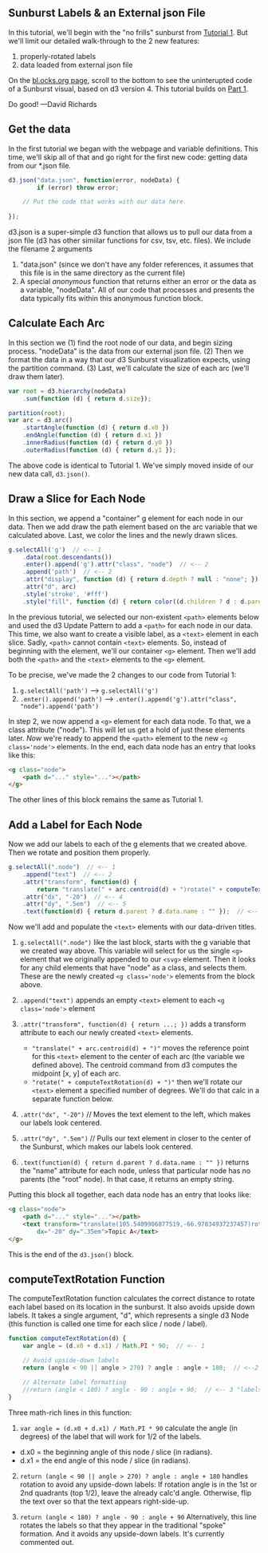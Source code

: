 ## Sunburst Labels & an External json File
In this tutorial, we'll begin with the "no frills" sunburst from [Tutorial 1](https://bl.ocks.org/denjn5/e1cdbbe586ac31747b4a304f8f86efa5). But we'll limit our detailed walk-through to the 2 new features:
1) properly-rotated labels
2) data loaded from external json file

On the [bl.ocks.org page](https://bl.ocks.org/denjn5/f059c1f78f9c39d922b1c208815d18af), scroll to the bottom to see the uninterupted code of a Sunburst visual, based on d3 version 4. This tutorial builds on [Part 1](https://bl.ocks.org/denjn5/e1cdbbe586ac31747b4a304f8f86efa5).

Do good!  —David Richards


## Get the data
In the first tutorial we began with the webpage and variable definitions. This time, we'll skip all of that and go right for the first new code: getting data from our *.json file.

``` javascript
d3.json("data.json", function(error, nodeData) {
        if (error) throw error;

    // Put the code that works with our data here.
    
});
```

d3.json is a super-simple d3 function that allows us to pull our data from a json file (d3 has other simiilar functions for csv, tsv, etc. files). We include the filename 2 arguments
1) "data.json" (since we don't have any folder references, it assumes that this file is in the same directory as the current file)
2) A special _anonymous_ function that returns either an error or the data as a variable, "nodeData". All of our code that processes and presents the data typically fits within this anonymous function block.


## Calculate Each Arc
In this section we (1) find the root node of our data, and begin sizing process. "nodeData" is the data from our external json file. (2) Then we format the data in a way that our d3 Sunburst visualization expects, using the partition command.  (3) Last, we'll calculate the size of each arc (we'll draw them later).

``` javascript
var root = d3.hierarchy(nodeData)
    .sum(function (d) { return d.size});

partition(root);
var arc = d3.arc()
    .startAngle(function (d) { return d.x0 })
    .endAngle(function (d) { return d.x1 })
    .innerRadius(function (d) { return d.y0 })
    .outerRadius(function (d) { return d.y1 });
```

The above code is identical to Tutorial 1. We've simply moved inside of our new data call, ```d3.json()```.


## Draw a Slice for Each Node
In this section, we append a "container" g element for each node in our data.  Then we add draw the path element based on the arc variable that we calculated above. Last, we color the lines and the newly drawn slices.

``` javascript
g.selectAll('g')  // <-- 1
    .data(root.descendants())
    .enter().append('g').attr("class", "node")  // <-- 2
    .append('path')  // <-- 2
    .attr("display", function (d) { return d.depth ? null : "none"; })
    .attr("d", arc)
    .style('stroke', '#fff')
    .style("fill", function (d) { return color((d.children ? d : d.parent).data.name); });
```
 
In the previous tutorial, we selected our non-existent ```<path>``` elements below and used the d3 Update Pattern to add a ```<path>``` for each node in our data. This time, we also want to create a visible label, as a ```<text>``` element in each slice. Sadly, ```<path>``` cannot contain ```<text>``` elements. So, instead of beginning with the <path> element, we'll our container ```<g>``` element. Then we'll add both the ```<path>``` and the ```<text>``` elements to the ```<g>``` element.

To be precise, we've made the 2 changes to our code from Tutorial 1:
1) ```g.selectAll('path')``` --> ```g.selectAll('g')```
2) ```.enter().append('path')``` --> ```.enter().append('g').attr("class", "node").append('path')```

In step 2, we now append a ```<g>``` element for each data node. To that, we a class attribute ("node").  This will let us get a hold of just these <g class='node'> elements later. _Now_ we're ready to append the ```<path>``` element to the new ```<g class='node'>``` elements. In the end, each data node has an entry that looks like this:

``` html
<g class="node">
    <path d="..." style="..."></path>
</g>
```

The other lines of this block remains the same as Tutorial 1. 


## Add a Label for Each Node
Now we add our labels to each of the g elements that we created above. Then we rotate and position them properly.

``` javascript
g.selectAll(".node")  // <-- 1
    .append("text")  // <-- 2
    .attr("transform", function(d) {
        return "translate(" + arc.centroid(d) + ")rotate(" + computeTextRotation(d) + ")"; }) // <-- 3
    .attr("dx", "-20")  // <-- 4
    .attr("dy", ".5em")  // <-- 5
    .text(function(d) { return d.parent ? d.data.name : "" });  // <-- 6
```

Now we'll add and populate the ```<text>``` elements with our data-driven titles.

1) ```g.selectAll(".node")``` like the last block, starts with the g variable that we created way above. This variable will select for us the single ```<g>``` element that we originally appended to our ```<svg>``` element. Then it looks for any child elements that have "node" as a class, and selects them. These are the newly created ```<g class='node'>``` elements from the block above.

2) ```.append("text")``` appends an empty ```<text>``` element to each ```<g class='node'>``` element

3) ```.attr("transform", function(d) { return ...; })``` adds a transform attribute to each our newly created ```<text>``` elements.
    * ```"translate(" + arc.centroid(d) + ")"``` moves the reference point for this ```<text>``` element to the center of each arc (the variable we defined above). The centroid command from d3 computes the midpoint [x, y] of each arc.
    * ```"rotate(" + computeTextRotation(d) + ")"``` then we'll rotate our ```<text>``` element a specified number of degrees. We'll do that calc in a separate function below.

4) ```.attr("dx", "-20")```  // Moves the text element to the left, which makes our labels look centered.

5) ```.attr("dy", ".5em")``` // Pulls our text element in closer to the center of the Sunburst, which makes our labels look centered.

6) ```.text(function(d) { return d.parent ? d.data.name : "" })``` returns the "name" attribute for each node, unless that particular node has no parents (the "root" node).  In that case, it returns an empty string.

Putting this block all together, each data node has an entry that looks like:
``` html
<g class="node">
    <path d="..." style="..."></path>
    <text transform="translate(105.5409906877519,-66.97834937237457)rotate(-32.39999999999999)"
        dx="-20" dy=".35em">Topic A</text>
</g>
```

This is the end of the ```d3.json()``` block.


## computeTextRotation Function
The computeTextRotation function calculates the correct distance to rotate each label based on its location in the sunburst. It also avoids upside down labels. It takes a single argument, "d", which represents a single d3 Node (this function is called one time for each slice / node / label).

``` javascript
function computeTextRotation(d) {
    var angle = (d.x0 + d.x1) / Math.PI * 90;  // <-- 1

    // Avoid upside-down labels
    return (angle < 90 || angle > 270) ? angle : angle + 180;  // <--2 "labels aligned with slices"

    // Alternate label formatting
    //return (angle < 180) ? angle - 90 : angle + 90;  // <-- 3 "labels as spokes"
}
```

Three math-rich lines in this function:
1) ```var angle = (d.x0 + d.x1) / Math.PI * 90``` calculate the angle (in degrees) of the label that will work for 1/2 of the labels.
* d.x0 = the beginning angle of this node / slice (in radians).
* d.x1 = the end angle of this node / slice (in radians).

2) ```return (angle < 90 || angle > 270) ? angle : angle + 180``` handles rotation to avoid any upside-down labels: If rotation angle is in the 1st or 2nd quadrants (top 1/2), leave the already calc'd angle. Otherwise, flip the text over so that the text appears right-side-up.

3) ```return (angle < 180) ? angle - 90 : angle + 90``` Alternatively, this line rotates the labels so that they appear in the traditional "spoke" formation. And it avoids any upside-down labels. It's currently commented out.

